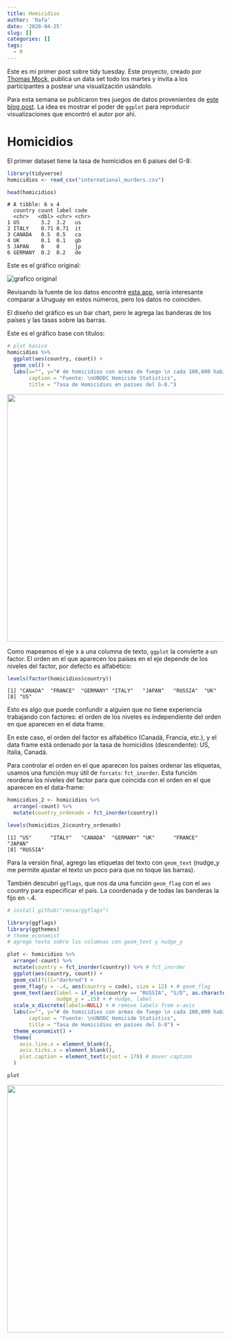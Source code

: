 ```yaml
---
title: Homicidios
author: 'Rafa'
date: '2020-04-25'
slug: []
categories: []
tags: 
  - R
---
```






Este es mi primer post sobre tidy tuesday. Este proyecto, creado por [Thomas Mock](https://twitter.com/thomas_mock), publica un data set todo los martes y invita a los participantes a postear una visualización usándolo. 

Para esta semana se publicaron tres juegos de datos provenientes de [este blog post](https://simplystatistics.org/2019/08/28/you-can-replicate-almost-any-plot-with-ggplot2/). La idea es mostrar el poder de `ggplot` para reproducir visualizaciones que encontró el autor por ahí.


# Homicidios

El primer dataset tiene la tasa de homicidios en 6 países del G-8: 


```r
library(tidyverse)
homicidios <- read_csv("international_murders.csv")

head(homicidios)
```

```
# A tibble: 6 x 4
  country count label code 
  <chr>   <dbl> <chr> <chr>
1 US       3.2  3.2   us   
2 ITALY    0.71 0.71  it   
3 CANADA   0.5  0.5   ca   
4 UK       0.1  0.1   gb   
5 JAPAN    0    0     jp   
6 GERMANY  0.2  0.2   de   
```

Este es el gráfico original:

![grafico original](https://abcnews.go.com/images/International/homocides_g8_countries_640x360_wmain.jpg)

Revisando la fuente de los datos encontré [esta app](https://dataunodc.un.org/GSH_app), sería interesante comparar a Uruguay en estos números, pero los datos no coinciden.

El diseño del gráfico es un bar chart, pero le agrega las banderas de los países y las tasas sobre las barras. 

Este es el gráfico base con títulos:

```r
# plot basico
homicidios %>% 
  ggplot(aes(country, count)) +
  geom_col() + 
  labs(x="", y="# de homicidios con armas de fuego \n cada 100,000 habitantes", 
       caption = "Fuente: \nUNODC Homicide Statistics",
       title = "Tasa de Homicidios en países del G-8.")
```

<img src="{{< blogdown/postref >}}index_files/figure-html/unnamed-chunk-2-1.png" width="576" />

Como mapeamos el eje x a una columna de texto, `ggplot` la convierte a un factor. El orden en el que aparecen los países en el eje depende de los niveles del factor, por defecto es alfabético:


```r
levels(factor(homicidios$country))
```

```
[1] "CANADA"  "FRANCE"  "GERMANY" "ITALY"   "JAPAN"   "RUSSIA"  "UK"     
[8] "US"     
```

Esto es algo que puede confundir a alguien que no tiene experiencia trabajando con factores: el orden de los niveles es independiente del orden en que aparecen en el data frame.

En este caso, el orden del factor es alfabético (Canadá, Francia, etc.), y el data frame está ordenado por la tasa de homicidios (descendente): US, Italia, Canadá.

Para controlar el orden en el que aparecen los países ordenar las etiquetas, usamos una función muy útil de `forcats`: `fct_inorder`. Esta función reordena los niveles del factor para que coincida con el orden en el que aparecen en el data-frame:


```r
homicidios_2 <- homicidios %>% 
  arrange(-count) %>% 
  mutate(country_ordenado = fct_inorder(country))

levels(homicidios_2$country_ordenado)
```

```
[1] "US"      "ITALY"   "CANADA"  "GERMANY" "UK"      "FRANCE"  "JAPAN"  
[8] "RUSSIA" 
```

Para la versión final, agrego las etiquetas del texto con `geom_text` (nudge_y me permite ajustar el texto un poco para que no toque las barras). 

También descubrí `ggflags`, que nos da una función `geom_flag` con el `aes` country para especificar el país. La coordenada y de todas las banderas la fijo en -.4.


```r
# install_github("rensa/ggflags")

library(ggflags)
library(ggthemes)
# theme_economist
# agrego texto sobre las columnas con geom_text y nudge_y

plot <- homicidios %>% 
  arrange(-count) %>% 
  mutate(country = fct_inorder(country)) %>% # fct_inorder
  ggplot(aes(country, count)) + 
  geom_col(fill="darkred") + 
  geom_flag(y = -.4, aes(country = code), size = 12) + # geom_flag
  geom_text(aes(label = if_else(country == "RUSSIA", "S/D", as.character(count))), 
                nudge_y = .15) + # nudge, label
  scale_x_discrete(labels=NULL) + # remove labels from x-axis
  labs(x="", y="# de homicidios con armas de fuego \n cada 100,000 habitantes", 
       caption = "Fuente: \nUNODC Homicide Statistics",
       title = "Tasa de Homicidios en países del G-8") + 
  theme_economist() +
  theme(
    axis.line.x = element_blank(),
    axis.ticks.x = element_blank(),
    plot.caption = element_text(vjust = 170) # mover caption
  )
```



```r
plot
```

<img src="{{< blogdown/postref >}}index_files/figure-html/unnamed-chunk-6-1.png" width="576" />
